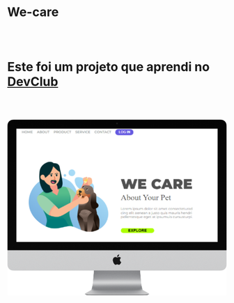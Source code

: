 # We-care
<br>
<br>
<h1>Este foi um projeto que aprendi no <a href="https://rodolfomori.com.br/devclub/">DevClub</a></h1>
<br>
<br>
<br>
<img src="https://github.com/ElderLopes/We-care/blob/master/img/iMac%2027-inch%20Mockup.png?raw=true"/>
